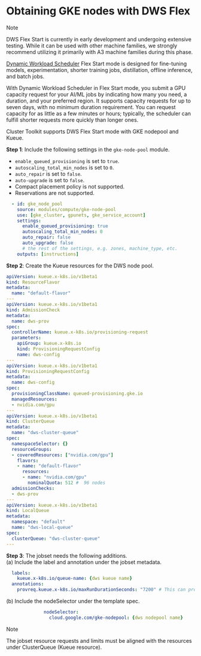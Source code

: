 # Obtaining GKE nodes with DWS Flex

> [!NOTE]
> DWS Flex Start is currently in early development and undergoing extensive testing. While it
> can be used with other machine families, we strongly recommend utilizing it primarily with
> A3 machine families during this phase.

[Dynamic Workload Scheduler](https://cloud.google.com/blog/products/compute/introducing-dynamic-workload-scheduler) Flex Start mode is designed for fine-tuning models, experimentation, shorter training jobs, distillation, offline inference, and batch jobs.

With Dynamic Workload Scheduler in Flex Start mode, you submit a GPU capacity request for your AI/ML jobs by indicating how many you need, a duration, and your preferred region. It supports capacity requests for up to seven days, with no minimum duration requirement. You can request capacity for as little as a few minutes or hours; typically, the scheduler can fulfill shorter requests more quickly than longer ones.

Cluster Toolkit supports DWS Flex Start mode with GKE nodepool and Kueue.

**Step 1**: Include the following settings in the `gke-node-pool` module.

- `enable_queued_provisioning` is set to `true`.
- `autoscaling_total_min_nodes` is set to `0`.
- `auto_repair` is set to `false`.
- `auto-upgrade` is set to `false`.
- Compact placement policy is not supported.
- Reservations are not supported.

```yaml
  - id: gke_node_pool
    source: modules/compute/gke-node-pool
    use: [gke_cluster, gpunets, gke_service_account]
    settings:
      enable_queued_provisioning: true
      autoscaling_total_min_nodes: 0
      auto_repair: false
      auto_upgrade: false
      # the rest of the settings, e.g. zones, machine_type, etc.
    outputs: [instructions]
```

**Step 2**: Create the Kueue resources for the DWS node pool.

```yaml
apiVersion: kueue.x-k8s.io/v1beta1
kind: ResourceFlavor
metadata:
  name: "default-flavor"
---
apiVersion: kueue.x-k8s.io/v1beta1
kind: AdmissionCheck
metadata:
  name: dws-prov
spec:
  controllerName: kueue.x-k8s.io/provisioning-request
  parameters:
    apiGroup: kueue.x-k8s.io
    kind: ProvisioningRequestConfig
    name: dws-config
---
apiVersion: kueue.x-k8s.io/v1beta1
kind: ProvisioningRequestConfig
metadata:
  name: dws-config
spec:
  provisioningClassName: queued-provisioning.gke.io
  managedResources:
  - nvidia.com/gpu
---
apiVersion: kueue.x-k8s.io/v1beta1
kind: ClusterQueue
metadata:
  name: "dws-cluster-queue"
spec:
  namespaceSelector: {}
  resourceGroups:
  - coveredResources: ["nvidia.com/gpu"]
    flavors:
    - name: "default-flavor"
      resources:
      - name: "nvidia.com/gpu"
        nominalQuota: 512 #  96 nodes
  admissionChecks:
  - dws-prov
---
apiVersion: kueue.x-k8s.io/v1beta1
kind: LocalQueue
metadata:
  namespace: "default"
  name: "dws-local-queue"
spec:
  clusterQueue: "dws-cluster-queue"
--- 
```

**Step 3**: The jobset needs the following additions.  
(a) Include the label and annotation under the jobset metadata.

```yaml
  labels:
    kueue.x-k8s.io/queue-name: {dws kueue name}
  annotations:
    provreq.kueue.x-k8s.io/maxRunDurationSeconds: "7200" # This can probably be up to 7 days.
```

(b) Include the nodeSelector under the template spec.

```yaml
              nodeSelector:
                cloud.google.com/gke-nodepool: {dws nodepool name}
```

> [!NOTE]
> The jobset resource requests and limits must be aligned with the resources under ClusterQueue (Kueue resource).
